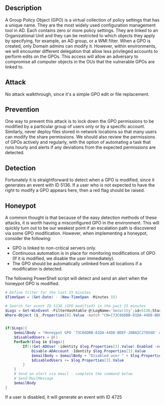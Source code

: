 ## Description

A Group Policy Object (GPO) is a virtual collection of policy settings that has a unique name. They are the most widely used configuration management tool in AD. Each contains zero or more policy settings. They are linked to an Organizational Unit and they can be restricted to which objects they apply by specifying, for example, an AD group, or a WMI filter.
When a GPO is created, only Domain admins can modify it. However, within environments, we will encounter different delegation that allow less privileged accounts to perform edits on the GPOs.
This access will allow an adversary to compromise all computer objects in the OUs that the vulnerable GPOs are linked to.

## Attack

No attack walkthrough, since it's a simple GPO edit or file replacement.

## Prevention

One way to prevent this attack is to lock down the GPO permissions to be modified by a particular group of users only or by a specific account. Similarly, never deploy files stored in network locations so that many users can modify the share permissions.
We should also review the permissions of GPOs actively and regularly, with the option of automating a task that runs hourly and alerts if any deviations from the expected permissions are detected.

## Detection

Fortunately it is straightforward to detect when a GPO is modified, since it generates an event with ID 5136. If a user who is not expected to have the right to modify a GPO appears here, then a red flag should be raised. 

## Honeypot

A common thought  is that because of the easy detection methods of these attacks, it is worth having a misconfigured GPO in the environment. This will quickly turn out to be our weakest point if an escalation path is discovered via some GPO modification. However, when implementing a honeypot, consider the following:
- GPO is linked to non-critical servers only.
- Continuous automation is in place for monitoring modifications of GPO (If it is modified, we disable the user immediately).
- The GPO should be automatically unlinked from all locations if a modification is detected.

The following PowerShell script will detect and send an alert when the honeypot GPO is modified.
```powershell
# Define filter for the last 15 minutes
$TimeSpan = (Get-Date) - (New-TimeSpan -Minutes 15)

# Search for event ID 5136 (GPO modified) in the past 15 minutes
$Logs = Get-WinEvent -FilterHashtable @{LogName='Security';id=5136;StartTime=$TimeSpan} -ErrorAction SilentlyContinue |`
Where-Object {$_.Properties[8].Value -match "CN={73C66DBB-81DA-44D8-BDEF-20BA2C27056D},CN=POLICIES,CN=SYSTEM,DC=EAGLE,DC=LOCAL"}


if($Logs){
    $emailBody = "Honeypot GPO '73C66DBB-81DA-44D8-BDEF-20BA2C27056D' was modified`r`n"
    $disabledUsers = @()
    ForEach($log in $logs){
        If(((Get-ADUser -identity $log.Properties[3].Value).Enabled -eq $true) -and ($log.Properties[3].Value -notin $disabledUsers)){
            Disable-ADAccount -Identity $log.Properties[3].Value
            $emailBody = $emailBody + "Disabled user " + $log.Properties[3].Value + "`r`n"
            $disabledUsers += $log.Properties[3].Value
        }
    }
    # Send an alert via email - complete the command below
    # Send-MailMessage
    $emailBody
}
```

If a user is disabled, it will generate an event with ID 4725
